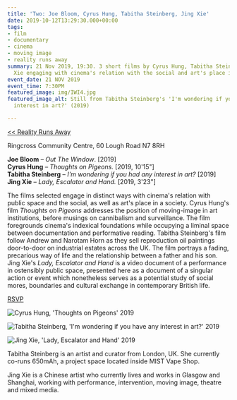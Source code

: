 ```yaml
---
title: 'Two: Joe Bloom, Cyrus Hung, Tabitha Steinberg, Jing Xie'
date: 2019-10-12T13:29:30.000+00:00
tags:
- film
- documentary
- cinema
- moving image
- reality runs away
summary: 21 Nov 2019, 19:30. 3 short films by Cyrus Hung, Tabitha Steinberg and Jing
  Xie engaging with cinema's relation with the social and art's place in society
event_date: 21 NOV 2019
event_time: 7:30PM
featured_image: img/IWI4.jpg
featured_image_alt: Still from Tabitha Steinberg's 'I'm wondering if you have any
  interest in art?' (2019)

---
```

[<< Reality Runs Away](/projects/reality-runs-away)

Ringcross Community Centre, 60 Lough Road N7 8RH

**Joe Bloom** – _Out The Window_. \[2019\]  
**Cyrus Hung** – _Thoughts on Pigeons._ \[2019, 10'15"\]<br/>
**Tabitha Steinberg** – _I'm wondering if you had any interest in art?_ \[2019\]<br/>
**Jing Xie** – _Lady, Escalator and Hand._ \[2019, 3'23"\]

The films selected engage in distinct ways with cinema's relation with public space and the social, as well as art's place in a society. Cyrus Hung's film _Thoughts on Pigeons_ addresses the position of moving-image in art institutions, before musings on cannibalism and surveillance. The film foregrounds cinema's indexical foundations while occupying a liminal space between documentation and performative reading. Tabitha Steinberg's film follow Andrew and Narotam Horn as they sell reproduction oil paintings door-to-door on industrial estates across the UK. The film portrays a fading, precarious way of life and the relationship between a father and his son. Jing Xie's _Lady, Escalator and Hand_ is a video document of a performance in ostensibly public space, presented here as a document of a singular action or event which nonetheless serves as a potential study of social mores, boundaries and cultural exchange in contemporary British life.

<a href="https://www.eventbrite.co.uk/e/film-reality-runs-away-the-limits-of-documentary-tickets-76776728261" target="blank">RSVP</a>

![Cyrus Hung, 'Thoughts on Pigeons' 2019](/projects/reality-runs-away/img/TOP2.jpg)

![Tabitha Steinberg, 'I'm wondering if you have any interest in art?' 2019](/projects/reality-runs-away/img/IWI3.jpg)

![Jing Xie, 'Lady, Escalator and Hand' 2019](/projects/reality-runs-away/img/LEH1.jpg)

Tabitha Steinberg is an artist and curator from London, UK. She currently co-runs 650mAh, a project space located inside MIST Vape Shop.

Jing Xie is a Chinese artist who currently lives and works in Glasgow and Shanghai, working with performance, intervention, moving image, theatre and mixed media.